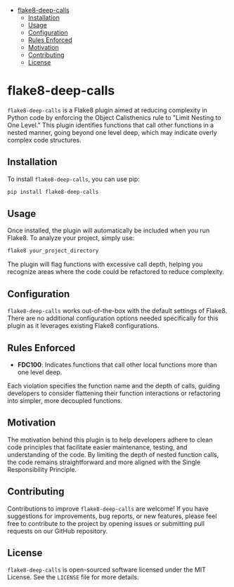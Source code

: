 - [flake8-deep-calls](#flake8-deep-calls)
  - [Installation](#installation)
  - [Usage](#usage)
  - [Configuration](#configuration)
  - [Rules Enforced](#rules-enforced)
  - [Motivation](#motivation)
  - [Contributing](#contributing)
  - [License](#license)


# flake8-deep-calls

`flake8-deep-calls` is a Flake8 plugin aimed at reducing complexity in Python code by enforcing the Object Calisthenics rule to "Limit Nesting to One Level." This plugin identifies functions that call other functions in a nested manner, going beyond one level deep, which may indicate overly complex code structures.

## Installation

To install `flake8-deep-calls`, you can use pip:

```bash
pip install flake8-deep-calls
```

## Usage

Once installed, the plugin will automatically be included when you run Flake8. To analyze your project, simply use:

```bash
flake8 your_project_directory
```

The plugin will flag functions with excessive call depth, helping you recognize areas where the code could be refactored to reduce complexity.

## Configuration

`flake8-deep-calls` works out-of-the-box with the default settings of Flake8. There are no additional configuration options needed specifically for this plugin as it leverages existing Flake8 configurations.

## Rules Enforced

- **FDC100**: Indicates functions that call other local functions more than one level deep.

Each violation specifies the function name and the depth of calls, guiding developers to consider flattening their function interactions or refactoring into simpler, more decoupled functions.

## Motivation

The motivation behind this plugin is to help developers adhere to clean code principles that facilitate easier maintenance, testing, and understanding of the code. By limiting the depth of nested function calls, the code remains straightforward and more aligned with the Single Responsibility Principle.

## Contributing

Contributions to improve `flake8-deep-calls` are welcome! If you have suggestions for improvements, bug reports, or new features, please feel free to contribute to the project by opening issues or submitting pull requests on our GitHub repository.

## License

`flake8-deep-calls` is open-sourced software licensed under the MIT License. See the `LICENSE` file for more details.
